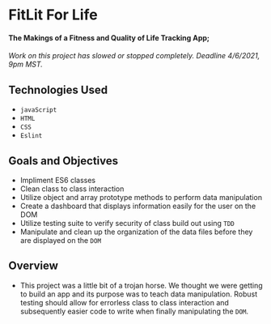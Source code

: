 # FitLit For Life

#### The Makings of a Fitness and Quality of Life Tracking App;

*Work on this project has slowed or stopped completely. Deadline 4/6/2021, 9pm MST.*

## Technologies Used

* `javaScript`
* `HTML`
* `CSS`
* `Eslint`

## Goals and Objectives

* Impliment ES6 classes
* Clean class to class interaction
* Utilize object and array prototype methods to perform data manipulation
* Create a dashboard that displays information easily for the user on the DOM
* Utilize testing suite to verify security of class build out using `TDD`
* Manipulate and clean up the organization of the data files before they are displayed on the `DOM`

## Overview

* This project was a little bit of a trojan horse.  We thought we were getting to build an app and its purpose was to teach data manipulation.  Robust testing should allow for errorless class to class interaction and subsequently easier code to write when finally manipulating the `DOM`.
